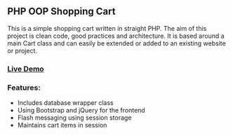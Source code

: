 ## PHP OOP Shopping Cart

This is a simple shopping cart written in straight PHP. The aim of this project is clean code, good practices and architecture. 
It is based around a main Cart class and can easily be extended or added to an existing website or project.

### [Live Demo](http://phpoopshoppingcart.peterplucinski.com)

### Features:

- Includes database wrapper class
- Using Bootstrap and jQuery for the frontend
- Flash messaging using session storage
- Maintains cart items in session

